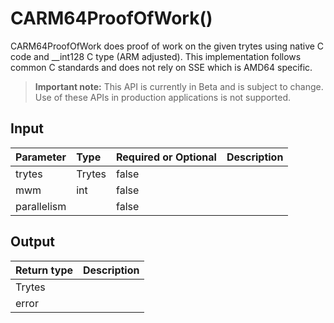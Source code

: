 # CARM64ProofOfWork()
CARM64ProofOfWork does proof of work on the given trytes using native C code and __int128 C type (ARM adjusted). This implementation follows common C standards and does not rely on SSE which is AMD64 specific.
> **Important note:** This API is currently in Beta and is subject to change. Use of these APIs in production applications is not supported.


## Input

| Parameter       | Type | Required or Optional | Description |
|:---------------|:--------|:--------| :--------|
| trytes | Trytes | false |   |
| mwm | int | false |   |
| parallelism |  | false |   |




## Output

| Return type     | Description |
|:---------------|:--------|
| Trytes |  |
| error |  |



